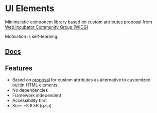 # UI Elements

Minimalistic component library based on custom attributes proposal from [Web Incubator Community Group (WICG)](https://wicg.io)

Motivation is self-learning.

## [Docs](https://mucsi96.github.io/ui-elements/iframe.html?viewMode=docs&id=docs--docs)

## Features

- Based on [proposal](https://github.com/WICG/webcomponents/issues/1029) for custom attributes as alternative to customized builtin HTML elements.
- No dependencies
- Framework independent
- Accessibility first
- Size: ~3.8 kB (gzip)
